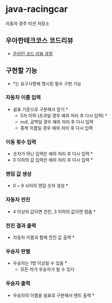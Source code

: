 # java-racingcar

자동차 경주 미션 저장소

## 우아한테크코스 코드리뷰

- [온라인 코드 리뷰 과정](https://github.com/woowacourse/woowacourse-docs/blob/master/maincourse/README.md)

## 구현할 기능
- *는 요구사항에 명시된 필수 구현 기능

### 자동차 이름 입력
- 쉼표 기준으로 구분해서 받기 *
  - 5자 이하 (초과일 경우 예외 처리 후 다시 입력) *
  - null, 공백일 경우 예외 처리 후 다시 입력
  - 중복 이름일 경우 예외 처리 후 다시 입력

### 이동 횟수 입력
- 숫자가 아닌 입력은 예외 처리 후 다시 입력 *
- 0 이하의 값 입력은 예외 처리 후 다시 입력 *

### 랜덤 값 생성
- 0 ~ 9 사이의 랜덤 숫자 생성 *
 
### 자동차 전진
- 4 이상의 값이면 전진, 3 이하의 값이면 멈춤 *

### 전진 결과 출력
- 자동차 이름과 함께 전진 값 출력 *

### 우승자 판별
- 우승자는 1명 이상일 수 있음 *
  - 모든 차가 우승자가 될 수 있다

### 우승자 출력
- 우승자의 이름을 쉼표로 구분해서 멘트 출력 *
